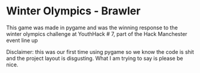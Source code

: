 # Winter Olympics - Brawler

This game was made in pygame and was the winning response to the winter olympics challenge at YouthHack # 7, part of the Hack Manchester event line up

Disclaimer: this was our first time using pygame so we know the code is shit and the project layout is disgusting. What I am trying to say is please be nice.